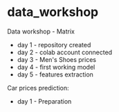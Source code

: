 # data_workshop
Data workshop - Matrix
- day 1 - repository created
- day 2 - colab account connected
- day 3 - Men's Shoes prices
- day 4 - first working model
- day 5 - features extraction

Car prices prediction:
- day 1 - Preparation
